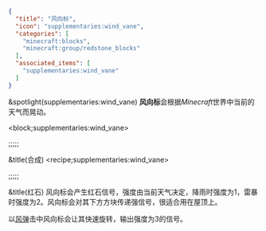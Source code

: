 ```json
{
  "title": "风向标",
  "icon": "supplementaries:wind_vane",
  "categories": [
    "minecraft:blocks",
    "minecraft:group/redstone_blocks"
  ],
  "associated_items": [
    "supplementaries:wind_vane"
  ]
}
```

&spotlight(supplementaries:wind_vane)
**风向标**会根据*Minecraft*世界中当前的天气而晃动。

<block;supplementaries:wind_vane>

;;;;;

&title(合成)
<recipe;supplementaries:wind_vane>

;;;;;

&title(红石)
风向标会产生红石信号，强度由当前天气决定，降雨时强度为1，雷暴时强度为2。风向标会对其下方方块传递强信号，很适合用在屋顶上。


以[风弹](^minecraft:wind_charge)击中风向标会让其快速旋转，输出强度为3的信号。
